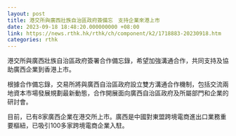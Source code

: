 ```yaml
---
layout: post
title: 港交所與廣西壯族自治區政府簽備忘　支持企業來港上市
date: 2023-09-18 18:48:20.000000000 +08:00
link: https://news.rthk.hk/rthk/ch/component/k2/1718883-20230918.htm
categories: rthk
---
```


港交所與廣西壯族自治區政府簽署合作備忘錄，希望加強溝通合作，共同支持及協助廣西企業到香港上市。

根據合作備忘錄，交易所將與廣西自治區政府設立雙方溝通合作機制，包括交流兩地資本市場發展規劃最新動態，合作開展面向廣西自治區政府及所屬部門和企業的研討會。

目前，已有8家廣西企業在港交所上市。廣西是中國對東盟跨境電商進出口業務重要樞紐，已吸引100多家跨境電商企業入駐。
